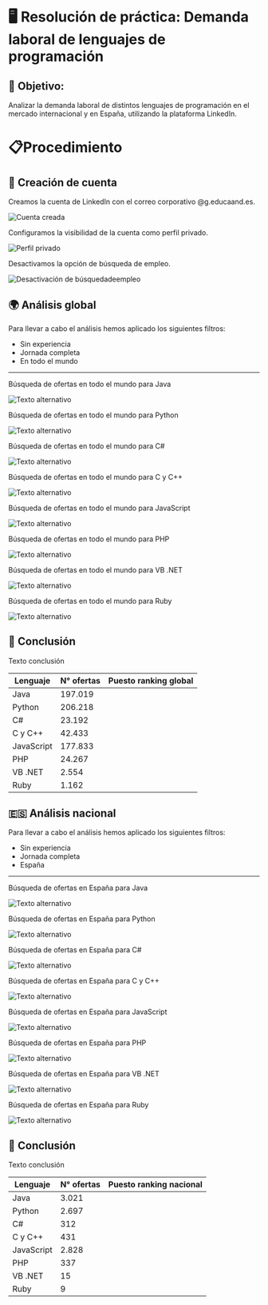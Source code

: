 # 🖥️ Resolución de práctica: Demanda laboral de lenguajes de programación  

## 🎯 Objetivo:  
  
Analizar la demanda laboral de distintos lenguajes de programación en el mercado internacional y en España, utilizando la plataforma LinkedIn.

# 📋​Procedimiento
## 👤 Creación de cuenta  
  Creamos la cuenta de LinkedIn con el correo corporativo @g.educaand.es.
  
  ![Cuenta creada](../img/Capture_0.png)

  Configuramos la visibilidad de la cuenta como perfil privado.
  
  ![Perfil privado](../img/Capture_1.png)

  Desactivamos la opción de búsqueda de empleo.
  
  ![Desactivación de búsquedadeempleo](../img/Capture_2.png)
  
## 🌍 Análisis global
  
  Para llevar a cabo el análisis hemos aplicado los siguientes filtros:  
  * Sin experiencia  
  * Jornada completa
  * En todo el mundo  
  
  ---
  Búsqueda de ofertas en todo el mundo para Java

  ![Texto alternativo](../img/java_world.png)
  
  Búsqueda de ofertas en todo el mundo para Python

  ![Texto alternativo](../img/python_world.png)
  
  Búsqueda de ofertas en todo el mundo para C#

  ![Texto alternativo](../img/Csharp_world.png)
  
  Búsqueda de ofertas en todo el mundo para C y C++

  ![Texto alternativo](../img/C_world.png)
  
  Búsqueda de ofertas en todo el mundo para JavaScript

  ![Texto alternativo](../img/javascript_world.png)
  
  Búsqueda de ofertas en todo el mundo para PHP

  ![Texto alternativo](../img/php_world.png)
  
  Búsqueda de ofertas en todo el mundo para VB .NET

  ![Texto alternativo](../img/vb_world.png)
  
  Búsqueda de ofertas en todo el mundo para Ruby

  ![Texto alternativo](../img/ruby_world.png)
  
## 🧠 Conclusión 

  Texto conclusión 

|Lenguaje|N° ofertas|Puesto ranking global|
|--------|----------|---------------------|
|Java| 197.019 | |
|Python| 206.218 | |
|C#| 23.192 | |
|C y C++| 42.433 | |
|JavaScript| 177.833 | |
|PHP| 24.267 | |
|VB .NET| 2.554 | |
|Ruby| 1.162 | |


## 🇪🇸 Análisis nacional

  
  Para llevar a cabo el análisis hemos aplicado los siguientes filtros:  
  * Sin experiencia 
  * Jornada completa 
  * España  
  
  ---

  Búsqueda de ofertas en España para Java

  ![Texto alternativo](../img/java_espana.png)
  
  Búsqueda de ofertas en España para Python

  ![Texto alternativo](../img/python_espana.png)
  
  Búsqueda de ofertas en España para C#

  ![Texto alternativo](../img/Csharp_espana.png)
  
  Búsqueda de ofertas en España para C y C++

  ![Texto alternativo](../img/C_espana.png)
  
  Búsqueda de ofertas en España para JavaScript

  ![Texto alternativo](../img/javascript_espana.png)
  
  Búsqueda de ofertas en España para PHP

  ![Texto alternativo](../img/php_espana.png)
  
  Búsqueda de ofertas en España para VB .NET

  ![Texto alternativo](../img/vb_espana.png)
  
  Búsqueda de ofertas en España para Ruby

  ![Texto alternativo](../img/ruby_espana.png)
  
## 🧠 Conclusión

  Texto conclusión 

|Lenguaje|N° ofertas|Puesto ranking nacional|
|--------|----------|---------------------|
|Java| 3.021 | |
|Python| 2.697 | |
|C#| 312 | |
|C y C++| 431 | |
|JavaScript| 2.828 | |
|PHP| 337 | |
|VB .NET| 15 | |
|Ruby| 9 | |
